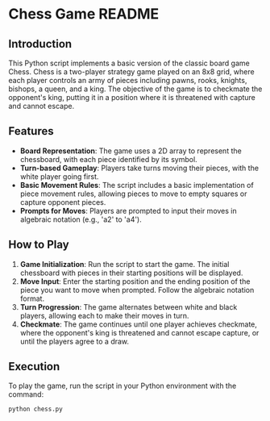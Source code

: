 
# Chess Game README

## Introduction
This Python script implements a basic version of the classic board game Chess. Chess is a two-player strategy game played on an 8x8 grid, where each player controls an army of pieces including pawns, rooks, knights, bishops, a queen, and a king. The objective of the game is to checkmate the opponent's king, putting it in a position where it is threatened with capture and cannot escape.

## Features
- **Board Representation**: The game uses a 2D array to represent the chessboard, with each piece identified by its symbol.
- **Turn-based Gameplay**: Players take turns moving their pieces, with the white player going first.
- **Basic Movement Rules**: The script includes a basic implementation of piece movement rules, allowing pieces to move to empty squares or capture opponent pieces.
- **Prompts for Moves**: Players are prompted to input their moves in algebraic notation (e.g., 'a2' to 'a4').

## How to Play
1. **Game Initialization**: Run the script to start the game. The initial chessboard with pieces in their starting positions will be displayed.
2. **Move Input**: Enter the starting position and the ending position of the piece you want to move when prompted. Follow the algebraic notation format.
3. **Turn Progression**: The game alternates between white and black players, allowing each to make their moves in turn.
4. **Checkmate**: The game continues until one player achieves checkmate, where the opponent's king is threatened and cannot escape capture, or until the players agree to a draw.

## Execution
To play the game, run the script in your Python environment with the command:
```bash
python chess.py
